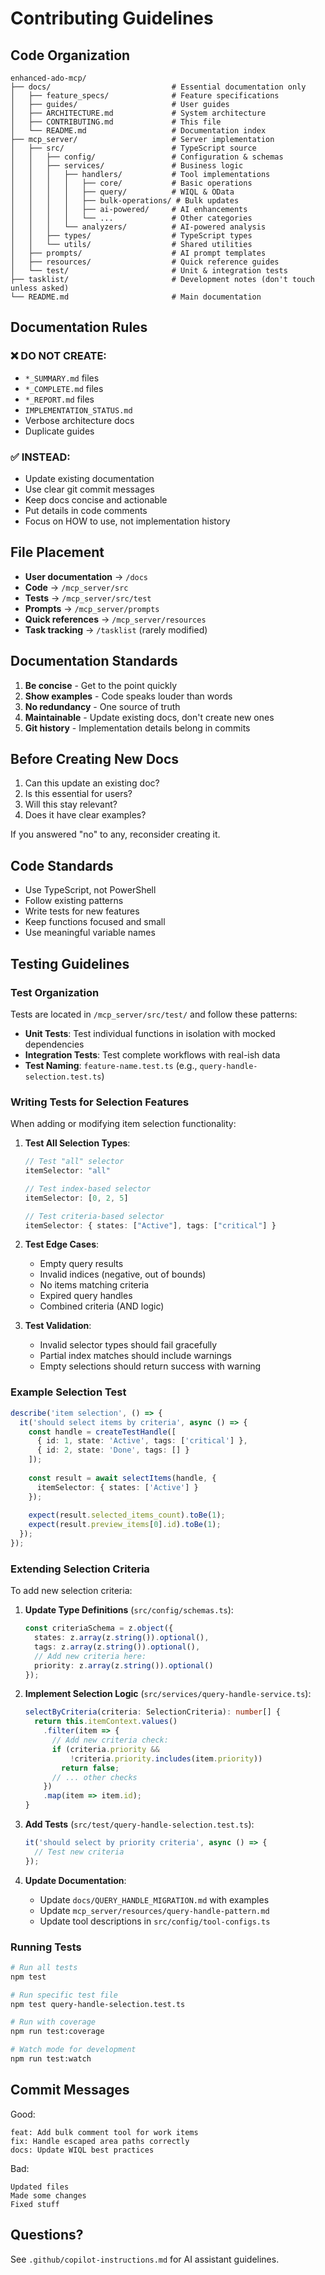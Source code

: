 # Contributing Guidelines

## Code Organization

```
enhanced-ado-mcp/
├── docs/                           # Essential documentation only
│   ├── feature_specs/              # Feature specifications
│   ├── guides/                     # User guides
│   ├── ARCHITECTURE.md             # System architecture
│   ├── CONTRIBUTING.md             # This file
│   └── README.md                   # Documentation index
├── mcp_server/                     # Server implementation
│   ├── src/                        # TypeScript source
│   │   ├── config/                 # Configuration & schemas
│   │   ├── services/               # Business logic
│   │   │   ├── handlers/           # Tool implementations
│   │   │   │   ├── core/           # Basic operations
│   │   │   │   ├── query/          # WIQL & OData
│   │   │   │   ├── bulk-operations/ # Bulk updates
│   │   │   │   ├── ai-powered/     # AI enhancements
│   │   │   │   └── ...             # Other categories
│   │   │   └── analyzers/          # AI-powered analysis
│   │   ├── types/                  # TypeScript types
│   │   └── utils/                  # Shared utilities
│   ├── prompts/                    # AI prompt templates
│   ├── resources/                  # Quick reference guides
│   └── test/                       # Unit & integration tests
├── tasklist/                       # Development notes (don't touch unless asked)
└── README.md                       # Main documentation
```

## Documentation Rules

### ❌ DO NOT CREATE:
- `*_SUMMARY.md` files
- `*_COMPLETE.md` files
- `*_REPORT.md` files
- `IMPLEMENTATION_STATUS.md`
- Verbose architecture docs
- Duplicate guides

### ✅ INSTEAD:
- Update existing documentation
- Use clear git commit messages
- Keep docs concise and actionable
- Put details in code comments
- Focus on HOW to use, not implementation history

## File Placement

- **User documentation** → `/docs`
- **Code** → `/mcp_server/src`
- **Tests** → `/mcp_server/src/test`
- **Prompts** → `/mcp_server/prompts`
- **Quick references** → `/mcp_server/resources`
- **Task tracking** → `/tasklist` (rarely modified)

## Documentation Standards

1. **Be concise** - Get to the point quickly
2. **Show examples** - Code speaks louder than words
3. **No redundancy** - One source of truth
4. **Maintainable** - Update existing docs, don't create new ones
5. **Git history** - Implementation details belong in commits

## Before Creating New Docs

1. Can this update an existing doc?
2. Is this essential for users?
3. Will this stay relevant?
4. Does it have clear examples?

If you answered "no" to any, reconsider creating it.

## Code Standards

- Use TypeScript, not PowerShell
- Follow existing patterns
- Write tests for new features
- Keep functions focused and small
- Use meaningful variable names

## Testing Guidelines

### Test Organization

Tests are located in `/mcp_server/src/test/` and follow these patterns:

- **Unit Tests**: Test individual functions in isolation with mocked dependencies
- **Integration Tests**: Test complete workflows with real-ish data
- **Test Naming**: `feature-name.test.ts` (e.g., `query-handle-selection.test.ts`)

### Writing Tests for Selection Features

When adding or modifying item selection functionality:

1. **Test All Selection Types**:
   ```typescript
   // Test "all" selector
   itemSelector: "all"
   
   // Test index-based selector
   itemSelector: [0, 2, 5]
   
   // Test criteria-based selector
   itemSelector: { states: ["Active"], tags: ["critical"] }
   ```

2. **Test Edge Cases**:
   - Empty query results
   - Invalid indices (negative, out of bounds)
   - No items matching criteria
   - Expired query handles
   - Combined criteria (AND logic)

3. **Test Validation**:
   - Invalid selector types should fail gracefully
   - Partial index matches should include warnings
   - Empty selections should return success with warning

### Example Selection Test

```typescript
describe('item selection', () => {
  it('should select items by criteria', async () => {
    const handle = createTestHandle([
      { id: 1, state: 'Active', tags: ['critical'] },
      { id: 2, state: 'Done', tags: [] }
    ]);
    
    const result = await selectItems(handle, {
      itemSelector: { states: ['Active'] }
    });
    
    expect(result.selected_items_count).toBe(1);
    expect(result.preview_items[0].id).toBe(1);
  });
});
```

### Extending Selection Criteria

To add new selection criteria:

1. **Update Type Definitions** (`src/config/schemas.ts`):
   ```typescript
   const criteriaSchema = z.object({
     states: z.array(z.string()).optional(),
     tags: z.array(z.string()).optional(),
     // Add new criteria here:
     priority: z.array(z.string()).optional()
   });
   ```

2. **Implement Selection Logic** (`src/services/query-handle-service.ts`):
   ```typescript
   selectByCriteria(criteria: SelectionCriteria): number[] {
     return this.itemContext.values()
       .filter(item => {
         // Add new criteria check:
         if (criteria.priority && 
             !criteria.priority.includes(item.priority))
           return false;
         // ... other checks
       })
       .map(item => item.id);
   }
   ```

3. **Add Tests** (`src/test/query-handle-selection.test.ts`):
   ```typescript
   it('should select by priority criteria', async () => {
     // Test new criteria
   });
   ```

4. **Update Documentation**:
   - Update `docs/QUERY_HANDLE_MIGRATION.md` with examples
   - Update `mcp_server/resources/query-handle-pattern.md`
   - Update tool descriptions in `src/config/tool-configs.ts`

### Running Tests

```bash
# Run all tests
npm test

# Run specific test file
npm test query-handle-selection.test.ts

# Run with coverage
npm run test:coverage

# Watch mode for development
npm run test:watch
```

## Commit Messages

Good:
```
feat: Add bulk comment tool for work items
fix: Handle escaped area paths correctly
docs: Update WIQL best practices
```

Bad:
```
Updated files
Made some changes
Fixed stuff
```

## Questions?

See `.github/copilot-instructions.md` for AI assistant guidelines.
